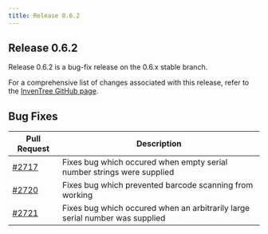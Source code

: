 ```yaml
---
title: Release 0.6.2
---
```


## Release 0.6.2

Release 0.6.2 is a bug-fix release on the 0.6.x stable branch.

For a comprehensive list of changes associated with this release, refer to the [InvenTree GitHub page](https://github.com/inventree/InvenTree/milestone/15).

## Bug Fixes

| Pull Request | Description |
| --- | --- |
| [#2717](https://github.com/inventree/InvenTree/pull/2717) | Fixes bug which occured when empty serial number strings were supplied |
| [#2720](https://github.com/inventree/InvenTree/pull/2720) | Fixes bug which prevented barcode scanning from working |
| [#2721](https://github.com/inventree/InvenTree/pull/2721) | Fixes bug which occured when an arbitrarily large serial number was supplied |
